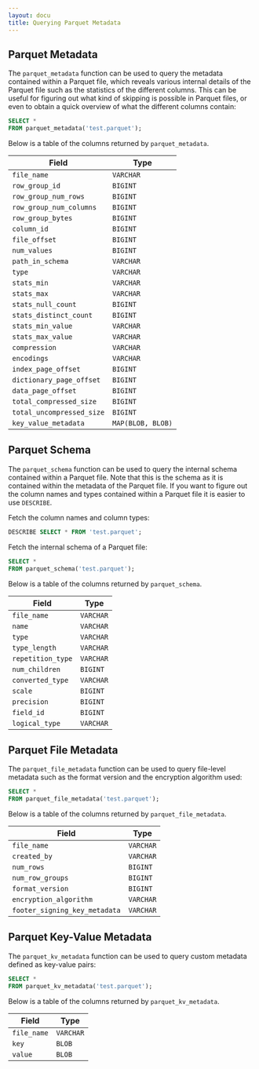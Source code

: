 ```yaml
---
layout: docu
title: Querying Parquet Metadata
---
```


## Parquet Metadata

The `parquet_metadata` function can be used to query the metadata contained within a Parquet file, which reveals various internal details of the Parquet file such as the statistics of the different columns. This can be useful for figuring out what kind of skipping is possible in Parquet files, or even to obtain a quick overview of what the different columns contain:

```sql
SELECT *
FROM parquet_metadata('test.parquet');
```

Below is a table of the columns returned by `parquet_metadata`.


| Field                     | Type              |
| ------------------------- | ----------------- |
| `file_name`               | `VARCHAR`         |
| `row_group_id`            | `BIGINT`          |
| `row_group_num_rows`      | `BIGINT`          |
| `row_group_num_columns`   | `BIGINT`          |
| `row_group_bytes`         | `BIGINT`          |
| `column_id`               | `BIGINT`          |
| `file_offset`             | `BIGINT`          |
| `num_values`              | `BIGINT`          |
| `path_in_schema`          | `VARCHAR`         |
| `type`                    | `VARCHAR`         |
| `stats_min`               | `VARCHAR`         |
| `stats_max`               | `VARCHAR`         |
| `stats_null_count`        | `BIGINT`          |
| `stats_distinct_count`    | `BIGINT`          |
| `stats_min_value`         | `VARCHAR`         |
| `stats_max_value`         | `VARCHAR`         |
| `compression`             | `VARCHAR`         |
| `encodings`               | `VARCHAR`         |
| `index_page_offset`       | `BIGINT`          |
| `dictionary_page_offset`  | `BIGINT`          |
| `data_page_offset`        | `BIGINT`          |
| `total_compressed_size`   | `BIGINT`          |
| `total_uncompressed_size` | `BIGINT`          |
| `key_value_metadata`      | `MAP(BLOB, BLOB)` |

## Parquet Schema

The `parquet_schema` function can be used to query the internal schema contained within a Parquet file. Note that this is the schema as it is contained within the metadata of the Parquet file. If you want to figure out the column names and types contained within a Parquet file it is easier to use `DESCRIBE`.

Fetch the column names and column types:

```sql
DESCRIBE SELECT * FROM 'test.parquet';
```

Fetch the internal schema of a Parquet file:

```sql
SELECT *
FROM parquet_schema('test.parquet');
```

Below is a table of the columns returned by `parquet_schema`.


| Field             | Type      |
| ----------------- | --------- |
| `file_name`       | `VARCHAR` |
| `name`            | `VARCHAR` |
| `type`            | `VARCHAR` |
| `type_length`     | `VARCHAR` |
| `repetition_type` | `VARCHAR` |
| `num_children`    | `BIGINT`  |
| `converted_type`  | `VARCHAR` |
| `scale`           | `BIGINT`  |
| `precision`       | `BIGINT`  |
| `field_id`        | `BIGINT`  |
| `logical_type`    | `VARCHAR` |

## Parquet File Metadata

The `parquet_file_metadata` function can be used to query file-level metadata such as the format version and the encryption algorithm used:

```sql
SELECT *
FROM parquet_file_metadata('test.parquet');
```

Below is a table of the columns returned by `parquet_file_metadata`.


| Field                         | Type      |
| ----------------------------- | --------- |
| `file_name`                   | `VARCHAR` |
| `created_by`                  | `VARCHAR` |
| `num_rows`                    | `BIGINT`  |
| `num_row_groups`              | `BIGINT`  |
| `format_version`              | `BIGINT`  |
| `encryption_algorithm`        | `VARCHAR` |
| `footer_signing_key_metadata` | `VARCHAR` |

## Parquet Key-Value Metadata

The `parquet_kv_metadata` function can be used to query custom metadata defined as key-value pairs:

```sql
SELECT *
FROM parquet_kv_metadata('test.parquet');
```

Below is a table of the columns returned by `parquet_kv_metadata`.


| Field       | Type      |
| ----------- | --------- |
| `file_name` | `VARCHAR` |
| `key`       | `BLOB`    |
| `value`     | `BLOB`    |